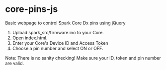 core-pins-js
============

Basic webpage to control Spark Core Dx pins using jQuery

1. Upload spark_src/firmware.ino to your Core.
2. Open index.html.
3. Enter your Core's Device ID and Access Token
4. Choose a pin number and select ON or OFF.

Note: There is no sanity checking! Make sure your ID, token and pin number are valid.
